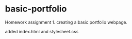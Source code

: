 # basic-portfolio
Homework assignment 1. creating a basic portfolio webpage.


added index.html and stylesheet.css
